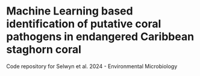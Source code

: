 # Machine Learning based identification of putative coral pathogens in endangered Caribbean staghorn coral

Code repository for Selwyn et al. 2024 - Environmental Microbiology
